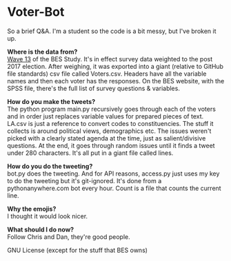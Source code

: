 # Voter-Bot

So a brief Q&A. I'm a student so the code is a bit messy, but I've broken it up.

**Where is the data from?**<br>
[Wave 13](https://www.britishelectionstudy.com/data-object/wave-13-of-the-2014-2018-british-election-study-internet-panel/) of the BES Study. It's in effect survey data weighted to the post 2017 election. After weighing, it was exported into a giant (relative to GitHub file standards) csv file called Voters.csv. Headers have all the variable names and then each voter has the responses. On the BES website, with the SPSS file, there's the full list of survey questions & variables. 

**How do you make the tweets?**<br>
The python program main.py recursively goes through each of the voters and in order just replaces variable values for prepared pieces of text. LA.csv is just a reference to convert codes to constituencies. The stuff it collects is around political views, demographics etc. The issues weren't picked with a clearly stated agenda at the time, just as salient/divisive questions. At the end, it goes through random issues until it finds a tweet under 280 characters. It's all put in a giant file called lines.

**How do you do the tweeting?**<br>
bot.py does the tweeting. And for API reasons, access.py just uses my key to do the tweeting but it's git-ignored. It's done from a pythonanywhere.com bot every hour. Count is a file that counts the current line. 

**Why the emojis?**<br>
I thought it would look nicer.

**What should I do now?**<br>
Follow Chris and Dan, they're good people.

GNU License (except for the stuff that BES owns)
